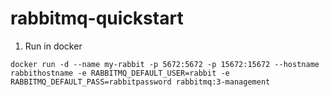 # rabbitmq-quickstart

1. Run in docker
```
docker run -d --name my-rabbit -p 5672:5672 -p 15672:15672 --hostname rabbithostname -e RABBITMQ_DEFAULT_USER=rabbit -e RABBITMQ_DEFAULT_PASS=rabbitpassword rabbitmq:3-management
```
